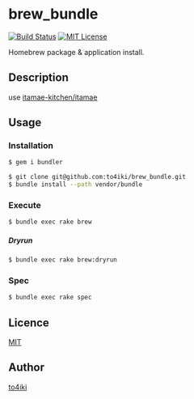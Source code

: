 brew_bundle
===========

[![Build Status](https://travis-ci.org/to4iki/brew_bundle.svg)][status]
[![MIT License](http://img.shields.io/badge/license-MIT-blue.svg?style=flat-square)][license]

[status]: https://travis-ci.org/to4iki/brew_bundle
[license]: https://github.com/to4iki/brew_bundle/master/LICENSE

Homebrew package & application install.

## Description

use [itamae-kitchen/itamae](https://github.com/itamae-kitchen/itamae)

## Usage

### Installation

```bash
$ gem i bundler
```

```bash
$ git clone git@github.com:to4iki/brew_bundle.git
$ bundle install --path vendor/bundle
```

### Execute

```bash
$ bundle exec rake brew
```

##### Dryrun

```bash
$ bundle exec rake brew:dryrun
```

### Spec

```bash
$ bundle exec rake spec
```

## Licence

[MIT](https://github.com/to4iki/brew_bundle/master/LICENSE)

## Author

[to4iki](https://github.com/to4iki)
